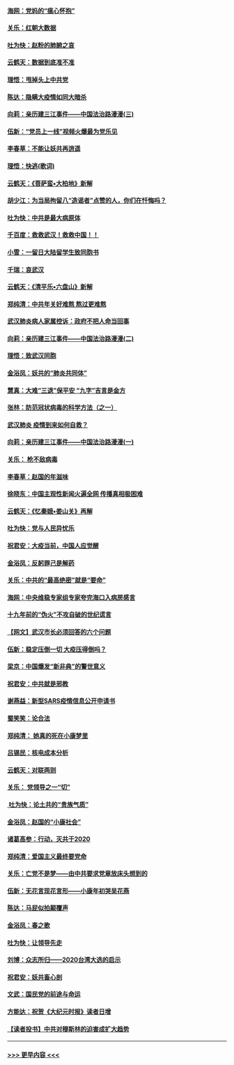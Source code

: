 #### [海网：党妈的“瘟心怀抱”](../pages/nsc993/n11840740.md?t=02050322) 
#### [关乐：红朝大数据](../pages/nsc993/n11840675.md?t=02050322) 
#### [吐为快：赵粉的肺腑之哀](../pages/nsc993/n11840618.md?t=02050322) 
#### [云鹤天：数据到底准不准](../pages/nsc993/n11840325.md?t=02050322) 
#### [理悟：甩掉头上中共党](../pages/nsc993/n11838826.md?t=02050322) 
#### [陈达：隐瞒大疫情如同大暗杀](../pages/nsc993/n11838771.md?t=02050322) 
#### [向莉：亲历建三江事件——中国法治路漫漫(三)](../pages/nsc993/n11831825.md?t=02050322) 
#### [伍新：“党员上一线”视频火爆最为党乐见](../pages/nsc993/n11838200.md?t=02050322) 
#### [李春草：不能让妖共再逍遥](../pages/nsc993/n11838102.md?t=02050322) 
#### [理悟：快逃(歌词)](../pages/nsc993/n11838083.md?t=02050322) 
#### [云鹤天：《菩萨蛮▪大柏地》新解](../pages/nsc993/n11838059.md?t=02050322) 
#### [胡少江：为当局拘留八“造谣者”点赞的人，你们在忏悔吗？](../pages/nsc993/n11836801.md?t=02050322) 
#### [吐为快：中共是最大病原体](../pages/nsc993/n11836748.md?t=02050322) 
#### [千百度：救救武汉！救救中国！！](../pages/nsc993/n11836145.md?t=02050322) 
#### [小雪：一留日大陆留学生致同胞书](../pages/nsc993/n11834624.md?t=02050322) 
#### [千瑞：哀武汉](../pages/nsc993/n11833647.md?t=02050322) 
#### [云鹤天：《清平乐▪六盘山》新解](../pages/nsc993/n11833611.md?t=02050322) 
#### [郑纯清：中共年关好难熬 熬过更难熬](../pages/nsc993/n11833489.md?t=02050322) 
#### [武汉肺炎病人家属控诉：政府不把人命当回事](../pages/nsc993/n11833205.md?t=02050322) 
#### [向莉：亲历建三江事件——中国法治路漫漫(二)](../pages/nsc993/n11829102.md?t=02050322) 
#### [理悟：致武汉同胞](../pages/nsc993/n11831522.md?t=02050322) 
#### [金浴凤：妖共的“肺炎共同体”](../pages/nsc993/n11829448.md?t=02050322) 
#### [慧真：大难“三退”保平安 “九字”吉言是金方](../pages/nsc993/n11829501.md?t=02050322) 
#### [张林：防范冠状病毒的科学方法（之一）](../pages/nsc993/n11828618.md?t=02050322) 
#### [武汉肺炎 疫情到来如何自救？](../pages/nsc993/n11827632.md?t=02050322) 
#### [向莉：亲历建三江事件——中国法治路漫漫(一)](../pages/nsc993/n11827190.md?t=02050322) 
#### [关乐： 枪不敌病毒](../pages/nsc993/n11826746.md?t=02050322) 
#### [李春草：赵国的年滋味](../pages/nsc993/n11826321.md?t=02050322) 
#### [徐晓东：中国主观性新闻火遍全网 传播真相极困难](../pages/nsc993/n11826508.md?t=02050322) 
#### [云鹤天：《忆秦娥▪娄山关》再解](../pages/nsc993/n11824682.md?t=02050322) 
#### [吐为快：党与人民异忧乐](../pages/nsc993/n11824660.md?t=02050322) 
#### [祝君安：大疫当前，中国人应觉醒](../pages/nsc993/n11821946.md?t=02050322) 
#### [金浴凤：反躬罪己是解药](../pages/nsc993/n11820280.md?t=02050322) 
#### [关乐：中共的“最高绝密”就是“要命”](../pages/nsc993/n11816946.md?t=02050322) 
#### [海网：中央维稳专家组专家夸完海口入病房感言](../pages/nsc993/n11815138.md?t=02050322) 
#### [十九年前的“伪火”不攻自破的世纪谎言](../pages/nsc993/n11813238.md?t=02050322) 
#### [【网文】武汉市长必须回答的六个问题](../pages/nsc993/n11813848.md?t=02050322) 
#### [伍新：稳定压倒一切 大疫压得倒吗？](../pages/nsc993/n11812634.md?t=02050322) 
#### [梁京：中国爆发“新非典”的警世意义](../pages/nsc993/n11812554.md?t=02050322) 
#### [祝君安：中共就是邪教](../pages/nsc993/n11812431.md?t=02050322) 
#### [谢燕益：新型SARS疫情信息公开申请书](../pages/nsc993/n11808840.md?t=02050322) 
#### [蜀笑笑：论合法](../pages/nsc993/n11808064.md?t=02050322) 
#### [郑纯清： 她真的死在小康梦里](../pages/nsc993/n11806623.md?t=02050322) 
#### [吕锡民：核电成本分析](../pages/nsc993/n11806284.md?t=02050322) 
#### [云鹤天：对联两则](../pages/nsc993/n11805957.md?t=02050322) 
#### [关乐： 党领导之一“切”](../pages/nsc993/n11804505.md?t=02050322) 
#### [ 吐为快：论土共的“贵族气质”](../pages/nsc993/n11804490.md?t=02050322) 
#### [金浴凤：赵国的“小康社会”](../pages/nsc993/n11804452.md?t=02050322) 
#### [诸葛高参：行动，灭共于2020](../pages/nsc993/n11804120.md?t=02050322) 
#### [郑纯清：爱国主义最终要党命](../pages/nsc993/n11802197.md?t=02050322) 
#### [关乐：亡党不是梦——由中共要求党章放床头想到的](../pages/nsc993/n11802156.md?t=02050322) 
#### [伍新：无花言现花言形——小康年初哭吴花燕](../pages/nsc993/n11800044.md?t=02050322) 
#### [陈达：马屁似拍颠覆声](../pages/nsc993/n11800010.md?t=02050322) 
#### [金浴凤：春之歌](../pages/nsc993/n11797687.md?t=02050322) 
#### [吐为快：让领导先走](../pages/nsc993/n11797512.md?t=02050322) 
#### [刘博：众志所归——2020台湾大选的启示](../pages/nsc993/n11796878.md?t=02050322) 
#### [祝君安：妖共畜心剖](../pages/nsc993/n11794273.md?t=02050322) 
#### [文武：国民党的前途与命运](../pages/nsc993/n11794198.md?t=02050322) 
#### [方能达：祝贺《大纪元时报》读者日增](../pages/nsc993/n11793807.md?t=02050322) 
#### [【读者投书】中共对穆斯林的迫害成扩大趋势](../pages/nsc993/n11791371.md?t=02050322) 

----
#### [ >>> 更早内容 <<< ](../indexes/nsc993-earlier.md)
